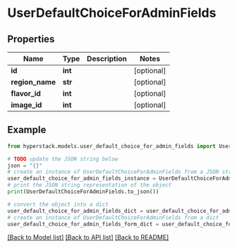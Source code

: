 # UserDefaultChoiceForAdminFields


## Properties

Name | Type | Description | Notes
------------ | ------------- | ------------- | -------------
**id** | **int** |  | [optional] 
**region_name** | **str** |  | [optional] 
**flavor_id** | **int** |  | [optional] 
**image_id** | **int** |  | [optional] 

## Example

```python
from hyperstack.models.user_default_choice_for_admin_fields import UserDefaultChoiceForAdminFields

# TODO update the JSON string below
json = "{}"
# create an instance of UserDefaultChoiceForAdminFields from a JSON string
user_default_choice_for_admin_fields_instance = UserDefaultChoiceForAdminFields.from_json(json)
# print the JSON string representation of the object
print(UserDefaultChoiceForAdminFields.to_json())

# convert the object into a dict
user_default_choice_for_admin_fields_dict = user_default_choice_for_admin_fields_instance.to_dict()
# create an instance of UserDefaultChoiceForAdminFields from a dict
user_default_choice_for_admin_fields_form_dict = user_default_choice_for_admin_fields.from_dict(user_default_choice_for_admin_fields_dict)
```
[[Back to Model list]](../README.md#documentation-for-models) [[Back to API list]](../README.md#documentation-for-api-endpoints) [[Back to README]](../README.md)


